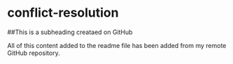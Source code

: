 # conflict-resolution

##This is a subheading creataed on GitHub

All of this content added to the readme file has been added from my remote GitHub repository.
